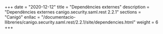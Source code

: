 +++
date        = "2020-12-12"
title       = "Dependències externes"
description = "Dependències externes canigo.security.saml.rest 2.2.1"
sections    = "Canigó"
enllac		= "/documentacio-llibreries/canigo.security.saml.rest/2.2.1/site/dependencies.html"
weight		= 6
+++
